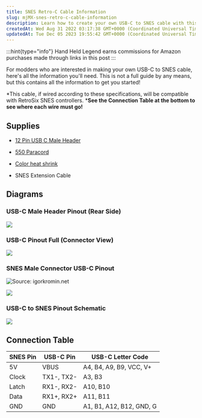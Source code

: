 ```yaml
---
title: SNES Retro-C Cable Information
slug: mjMX-snes-retro-c-cable-information
description: Learn how to create your own USB-C to SNES cable with this comprehensive document. Get all the information, diagrams, and pinouts you need, including a connection table, to successfully mod your cable. Perfect for aspiring modders and SNES enthusiasts.
createdAt: Wed Aug 31 2022 03:17:38 GMT+0000 (Coordinated Universal Time)
updatedAt: Tue Dec 05 2023 19:55:42 GMT+0000 (Coordinated Universal Time)
---
```




:::hint{type="info"}
Hand Held Legend earns commissions for Amazon purchases made through links in this post
:::

For modders who are interested in making your own USB-C to SNES cable, here's all the information you'll need. This is not a full guide by any means, but this contains all the information to get you started!

*This cable, if wired according to these specifications, will be compatible with RetroSix SNES controllers. ***See the Connection Table at the bottom to see where each wire must go!**

## Supplies

*   [12 Pin USB C Male Header](https://www.amazon.com/dp/B01LZEUWGQ?tag=mus0a-21)

*   [550 Paracord](https://handheldlegend.com/products/paracord-550-for-gamecube-controller-cable?_pos=1&_sid=c164a859c&_ss=r)

*   [Color heat shrink](https://www.amazon.com/dp/B07TYBPBJP?tag=mus0a-21)

*   SNES Extension Cable

## Diagrams

### USB-C Male Header Pinout (Rear Side)

![](../../assets/cl6oEeofMnqVMTkWi3eE0_image.png)

### USB-C Pinout Full (Connector View)

![](../../assets/_GdVDB-6-dymBmRhtSY0v_image.png)

### SNES Male Connector USB-C Pinout

![Source: igorkromin.net](../../assets/yc1QG35kQ5QwNaIsGIj8O_image.png)

![](../../assets/UkAc0VXhvyfWY5IV2Gbdh_chromef6o3j7kxxq.png)

### USB-C to SNES Pinout Schematic

![](../../assets/pxzYyJvmlOGaE2uw0x8H__image.png)

## Connection Table

| SNES Pin | USB-C Pin  | USB-C Letter Code        |
| -------- | ---------- | ------------------------ |
| 5V       | VBUS       | A4, B4, A9, B9, VCC, V+  |
| Clock    | TX1-, TX2- | A3, B3                   |
| Latch    | RX1-, RX2- | A10, B10                 |
| Data     | RX1+, RX2+ | A11, B11                 |
| GND      | GND        | A1, B1, A12, B12, GND, G |

